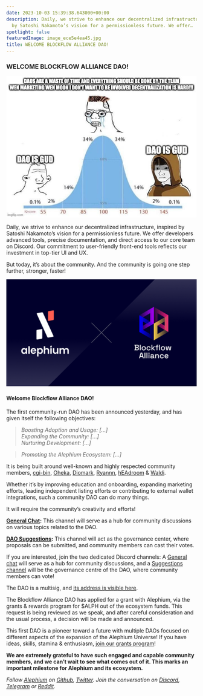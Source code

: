 ```yaml
---
date: 2023-10-03 15:39:38.643000+00:00
description: Daily, we strive to enhance our decentralized infrastructure, inspired
  by Satoshi Nakamoto’s vision for a permissionless future. We offer…
spotlight: false
featuredImage: image_ece5e4ea45.jpg
title: WELCOME BLOCKFLOW ALLIANCE DAO!
---
```


### **WELCOME BLOCKFLOW ALLIANCE DAO!**

![](image_ece5e4ea45.jpg)

Daily, we strive to enhance our decentralized infrastructure, inspired by Satoshi Nakamoto’s vision for a permissionless future. We offer developers advanced tools, precise documentation, and direct access to our core team on Discord. Our commitment to user-friendly front-end tools reflects our investment in top-tier UI and UX.

But today, it’s about the community. And the community is going one step further, stronger, faster!

![](image_145c98fcf9.png)

#### **Welcome Blockflow Alliance DAO!**

The first community-run DAO has been announced yesterday, and has given itself the following objectives:

> _Boosting Adoption and Usage: \[…\]  
> Expanding the Community: \[…\]  
> Nurturing Development: \[…\]_

> _Promoting the Alephium Ecosystem: \[…\]_

It is being built around well-known and highly respected community members, <a href="https://twitter.com/cg1_bin" class="markup--anchor markup--p-anchor" data-href="https://twitter.com/cg1_bin" rel="noopener" target="_blank">cgi-bin</a>, <a href="https://twitter.com/Oheka32" class="markup--anchor markup--p-anchor" data-href="https://twitter.com/Oheka32" rel="noopener" target="_blank">Oheka</a>, <a href="https://twitter.com/diomark" class="markup--anchor markup--p-anchor" data-href="https://twitter.com/diomark" rel="noopener" target="_blank">Diomark</a>, <a href="https://twitter.com/RyanRit91769208" class="markup--anchor markup--p-anchor" data-href="https://twitter.com/RyanRit91769208" rel="noopener" target="_blank">Ryannn</a>, <a href="https://twitter.com/headroomcapital" class="markup--anchor markup--p-anchor" data-href="https://twitter.com/headroomcapital" rel="noopener" target="_blank">hEAdroom</a> & <a href="https://twitter.com/zkitbeats" class="markup--anchor markup--p-anchor" data-href="https://twitter.com/zkitbeats" rel="noopener" target="_blank">Waldi</a>.

Whether it’s by improving education and onboarding, expanding marketing efforts, leading independent listing efforts or contributing to external wallet integrations, such a community DAO can do many things.

It will require the community’s creativity and efforts!

<a href="https://discord.com/channels/747741246667227157/1156214551939919962" class="markup--anchor markup--p-anchor" data-href="https://discord.com/channels/747741246667227157/1156214551939919962" rel="noopener" target="_blank"><strong>General Chat</strong></a>**:** This channel will serve as a hub for community discussions on various topics related to the DAO.

<a href="https://discord.com/channels/747741246667227157/1156240220530938017" class="markup--anchor markup--p-anchor" data-href="https://discord.com/channels/747741246667227157/1156240220530938017" rel="noopener" target="_blank"><strong>DAO Suggestions</strong></a>**:** This channel will act as the governance center, where proposals can be submitted, and community members can cast their votes.

If you are interested, join the two dedicated Discord channels: A <a href="https://discord.com/channels/747741246667227157/1156214551939919962" class="markup--anchor markup--p-anchor" data-href="https://discord.com/channels/747741246667227157/1156214551939919962" rel="noopener" target="_blank">General chat</a> will serve as a hub for community discussions, and a <a href="https://discord.com/channels/747741246667227157/1156240220530938017" class="markup--anchor markup--p-anchor" data-href="https://discord.com/channels/747741246667227157/1156240220530938017" rel="noopener" target="_blank">Suggestions channel</a> will be the governance centre of the DAO, where community members can vote!

The DAO is a multisig, and <a href="https://explorer.alephium.org/addresses/oBfmYWmmcBqrfCLzsLPYM9YiNs38JZDHYpiqkDtSm4QuPfyTFavbTtTeGztjUn6E61k7VSC6FtiGj6yqBiaeFgfPANVHYBUZr5vRoKhGtVRXHNyCHSPoKN1ha2HGwLqT2uwJQsFWWLtczqJzD1ae8bXAgRnceyF1NSzBTB9CtQK5cRcxotZzDC6tz6GNaLq4SoFDhWm2St2mXwQ8RPn5KwrZ7t8QurgnbH8aP9Sve9SBTRWZBqwHZ1LWoGhG3LKmx2vNXyGiX" class="markup--anchor markup--p-anchor" data-href="https://explorer.alephium.org/addresses/oBfmYWmmcBqrfCLzsLPYM9YiNs38JZDHYpiqkDtSm4QuPfyTFavbTtTeGztjUn6E61k7VSC6FtiGj6yqBiaeFgfPANVHYBUZr5vRoKhGtVRXHNyCHSPoKN1ha2HGwLqT2uwJQsFWWLtczqJzD1ae8bXAgRnceyF1NSzBTB9CtQK5cRcxotZzDC6tz6GNaLq4SoFDhWm2St2mXwQ8RPn5KwrZ7t8QurgnbH8aP9Sve9SBTRWZBqwHZ1LWoGhG3LKmx2vNXyGiX" rel="noopener" target="_blank">its address is visible here</a>.

The Blockflow Alliance DAO has applied for a grant with Alephium, via the grants & rewards program for \$ALPH out of the ecosystem funds. This request is being reviewed as we speak, and after careful consideration and the usual process, a decision will be made and announced.

This first DAO is a pioneer toward a future with multiple DAOs focused on different aspects of the expansion of the Alephium Universe! If you have ideas, skills, stamina & enthusiasm, <a href="https://github.com/alephium/community/blob/master/Grant%26RewardProgram.md" class="markup--anchor markup--p-anchor" data-href="https://github.com/alephium/community/blob/master/Grant%26RewardProgram.md" rel="noopener" target="_blank">join our grants program</a>!

**We are extremely grateful to have such engaged and capable community members, and we can’t wait to see what comes out of it. This marks an important milestone for Alephium and its ecosystem.**

_Follow_ <a href="https://alephium.org/" class="markup--anchor markup--p-anchor" data-href="https://alephium.org/" rel="noopener ugc nofollow noopener" target="_blank"><em>Alephium</em></a> _on_ <a href="https://github.com/alephium/" class="markup--anchor markup--p-anchor" data-href="https://github.com/alephium/" rel="noopener ugc nofollow noopener" target="_blank"><em>Github</em></a>_,_ <a href="https://twitter.com/alephium" class="markup--anchor markup--p-anchor" data-href="https://twitter.com/alephium" rel="noopener ugc nofollow noopener" target="_blank"><em>Twitter</em></a>_. Join the conversation on_ <a href="https://alephium.org/discord" class="markup--anchor markup--p-anchor" data-href="https://alephium.org/discord" rel="noopener ugc nofollow noopener" target="_blank"><em>Discord</em></a>_,_ <a href="https://t.me/alephiumgroup" class="markup--anchor markup--p-anchor" data-href="https://t.me/alephiumgroup" rel="noopener ugc nofollow noopener" target="_blank"><em>Telegram</em></a> _or_ <a href="https://www.reddit.com/r/alephium" class="markup--anchor markup--p-anchor" data-href="https://www.reddit.com/r/alephium" rel="noopener ugc nofollow noopener" target="_blank"><em>Reddit</em></a>_._
